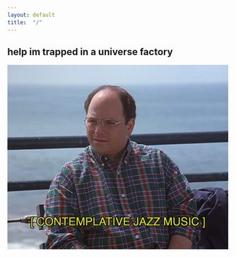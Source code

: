 ```yaml
---
layout: default
title:  "/"
---
```


## help im trapped in a universe factory
![](/assets/1559181471128.gif)
